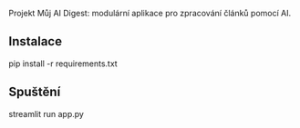 Projekt Můj AI Digest: modulární aplikace pro zpracování článků pomocí AI.

## Instalace
pip install -r requirements.txt

## Spuštění
streamlit run app.py
